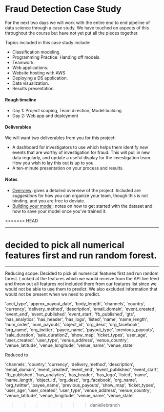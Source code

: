# Fraud Detection Case Study

For the next two days we will work with the entire end to end pipeline of data science through a case study.  We have touched on aspects of this throughout the course but have not yet put all the pieces together.

Topics included in this case study include:
* Classification modeling.
* Programming Practice: Handing off models. 
* Teamwork.
* Web applications.
* Website hosting with AWS
* Deploying a DS application.
* Data visualization.
* Results presentation.

#### Rough timeline 

* Day 1: Project scoping, Team direction, Model building
* Day 2: Web app and deployment

#### Deliverables

We will want two deliverables from you for this project:

* A dashboard for investigators to use which helps them identify new events that are worthy of investigation for fraud.  This will pull in new data regularly, and update a useful display for the investigation team.  How you wish to lay this out is up to you.
* A ten-minute presentation on your process and results. 

#### Notes

* [Overview](overview.md): gives a detailed overview of the project.  Included are *suggestions* for how you can organize your team, though this is not binding, and you are free to deviate.
* [Building your model](model_notes.md): notes on how to get started with the dataset and how to save your model once you've trained it.

<<<<<<< HEAD



---------------------------------------------------------------

decided to pick all numerical features first and run random forest.
=======
------------------------------------------------------------------------
Reducing scope:
Decided to pick all numerical features first and run random forest.
Looked at the features which we would receive from the API live feed and threw out all features not included there from our features list since we would not be able to use them to predict. We also excluded information that would not be present when we need to predict.

'acct_type', 'approx_payout_date', 'body_length', 'channels', 'country', 'currency', 'delivery_method', 'description', 'email_domain', 'event_created', 'event_end', 'event_published', 'event_start', 'fb_published', 'gts', 'has_analytics', 'has_header', 'has_logo', 'listed', 'name', 'name_length', 'num_order', 'num_payouts', 'object_id', 'org_desc', 'org_facebook', 'org_name', 'org_twitter', 'payee_name', 'payout_type', 'previous_payouts', 'sale_duration', 'sale_duration2', 'show_map', 'ticket_types', 'user_age', 'user_created', 'user_type', 'venue_address', 'venue_country', 'venue_latitude', 'venue_longitude', 'venue_name', 'venue_state'

Reduced to

'channels', 'country', 'currency', 'delivery_method', 'description', 'email_domain', 'event_created', 'event_end', 'event_published', 'event_start', 'fb_published', 'has_analytics', 'has_header', 'has_logo', 'listed', 'name', 'name_length', 'object_id', 'org_desc', 'org_facebook', 'org_name', 'org_twitter', 'payee_name', 'previous_payouts', 'show_map', 'ticket_types', 'user_age', 'user_created', 'user_type', 'venue_address', 'venue_country', 'venue_latitude', 'venue_longitude', 'venue_name', 'venue_state'
>>>>>>> daniellebranch

